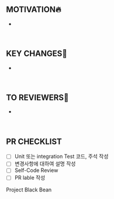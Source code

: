 ## MOTIVATION🔥

-


<br>

## KEY CHANGES🔑

-



<br>

## TO REVIEWERS🙏

-

<br>

## PR CHECKLIST

-[ ] Unit 또는 integration Test 코드, 주석 작성
-[ ] 변경사항에 대하여 설명 작성
-[ ] Self-Code Review
-[ ] PR lable 작성

Project Black Bean
